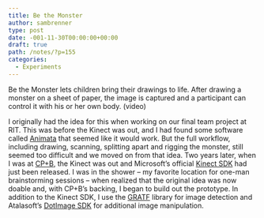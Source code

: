 ```yaml
---
title: Be the Monster
author: sambrenner
type: post
date: -001-11-30T00:00:00+00:00
draft: true
path: /notes/?p=155
categories:
  - Experiments
---
```

Be the Monster lets children bring their drawings to life. After drawing a monster on a sheet of paper, the image is captured and a participant can control it with his or her own body.
(video)
<!--more-->
I originally had the idea for this when working on our final team project at RIT. This was before the Kinect was out, and I had found some software called [Animata][1] that seemed like it would work. But the full workflow, including drawing, scanning, splitting apart and rigging the monster, still seemed too difficult and we moved on from that idea. Two years later, when I was at [CP+B][2], the Kinect was out and Microsoft&#8217;s official [Kinect SDK][3] had just been released. I was in the shower &#8211; my favorite location for one-man brainstorming sessions &#8211; when realized that the original idea was now doable and, with CP+B&#8217;s backing, I began to build out the prototype.
In addition to the Kinect SDK, I use the [GRATF][4] library for image detection and Atalasoft&#8217;s [DotImage SDK][5] for additional image manipulation.
&nbsp;

 [1]: http://animata.kibu.hu/
 [2]: http://www.cpbgroup.com
 [3]: http://www.microsoft.com/en-us/kinectforwindows/
 [4]: http://www.aforgenet.com/projects/gratf/
 [5]: http://www.atalasoft.com/products/dotimage
